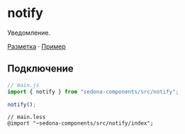 # notify

Уведомление.

[Разметка](https://github.com/getsedona/sedona-components/blob/master/src/table/examples.html) · [Пример](https://getsedona.github.io/sedona-components/table.html)

## Подключение

```js
// main.js
import { notify } from "sedona-components/src/notify";

notify();
```

```less
// main.less
@import "~sedona-components/src/notify/index";
```

